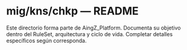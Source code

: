 # mig/kns/chkp — README

Este directorio forma parte de AingZ_Platform. Documenta su objetivo dentro del RuleSet, arquitectura y ciclo de vida. Completar detalles específicos según corresponda.
